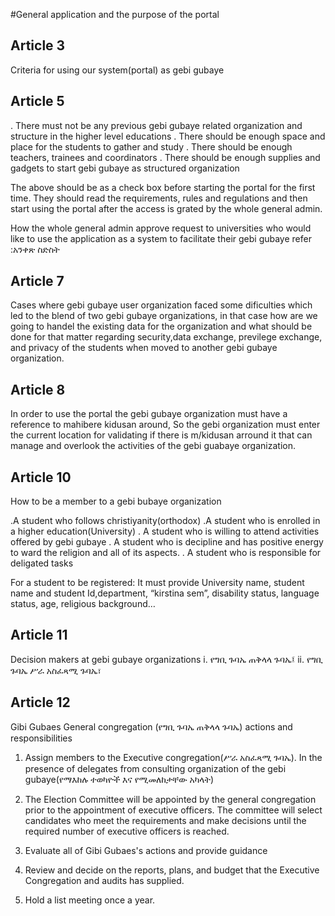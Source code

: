 #General application and the purpose of the portal

## Article 3



Criteria for using our system(portal) as gebi gubaye
## Article 5
. There must not be any previous gebi gubaye related organization and structure in the higher level educations
. There should be enough space and place for the students to gather and study
. There should be enough teachers, trainees and coordinators
. There should be enough supplies and gadgets to start gebi gubaye as structured organization

The above should be as a check box before starting the portal for the first time. They should read the requirements, rules and regulations and then start using the portal after the access is grated by the whole general admin.
 
How the whole general admin approve request to universities who would like to use the application as a system to facilitate their gebi gubaye refer :አንቀጽ ስድስት
## Article 7
Cases where gebi gubaye user organization faced some dificulties which led to the blend of two gebi gubaye organizations, in that case how are we going to handel the existing data for the organization and what should be done for that matter regarding security,data exchange, previlege exchange, and privacy of the students when moved to another gebi gubaye organization.
## Article 8
In order to use the portal the gebi gubaye organization must have a reference to mahibere kidusan around, So the gebi organization must enter the current location for validating if there is m/kidusan arround it that can manage and overlook the activities of the gebi guabaye organization.

## Article 10
How to be a member to a gebi bubaye organization

.A student who follows christiyanity(orthodox)
.A student who is enrolled in a higher education(University)
. A student who is willing to attend activities offered by gebi gubaye
. A student who is decipline and has positive energy to ward the religion and all of its aspects.
. A student who is responsible for deligated tasks

For a student to be registered: It must provide
University name, student name and student Id,department, “kirstina sem”, disability status, language status, age, religious background…
## Article 11
Decision makers at gebi gubaye organizations
i. የግቢ ጉባኤ ጠቅላላ ጉባኤ፤
ii. የግቢ ጉባኤ ሥራ አስፈጻሚ ጉባኤ፣

## Article 12

Gibi Gubaes General congregation (የግቢ ጉባኤ ጠቅላላ ጉባኤ) actions and responsibilities

1. Assign members to the Executive congregation(ሥራ አስፈጻሚ ጉባኤ). In the presence of delegates from consulting organization of the gebi gubaye(የማእከሉ ተወካዮች እና የሚመለከታቸው አካላት)
2. The Election Committee will be appointed by the general congregation prior to the appointment of executive officers. The committee will select candidates who meet the requirements and make decisions until the required number of executive officers is reached.
3. Evaluate all of Gibi Gubaes's actions and provide guidance

4. Review and decide on the reports, plans, and budget that the Executive Congregation and audits has supplied.
5. Hold a list meeting once a year.
